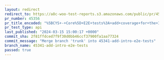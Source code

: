 ```yaml
---
layout: redirect
redirect_to: https://a8c-woo-test-reports.s3.amazonaws.com/public/pr/45356/api/index.html
pr_number: 45356
pr_title_encoded: "%5BCYS+-+Core%5D+E2E+tests%3A+add+coverage+for+the+Intro+page"
pr_test_type: api
last_published: "2024-03-15 15:00:17 +0000"
commit_sha: 2f81ffdced7f9f30d0bb46ccf37900fa1aa77324
commit_message: "Merge branch 'trunk' into 45341-add-intro-e2e-tests"
branch_name: 45341-add-intro-e2e-tests
passed: true
---
```

